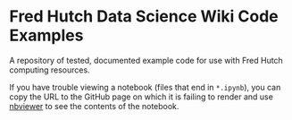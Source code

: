 # Fred Hutch Data Science Wiki Code Examples

A repository of tested, documented example code for use with Fred Hutch computing resources.  

If you have trouble viewing a notebook (files that end in `*.ipynb`), you can copy the URL to the GitHub page on which it is failing to render and use [nbviewer](https://nbviewer.jupyter.org) to see the contents of the notebook.
